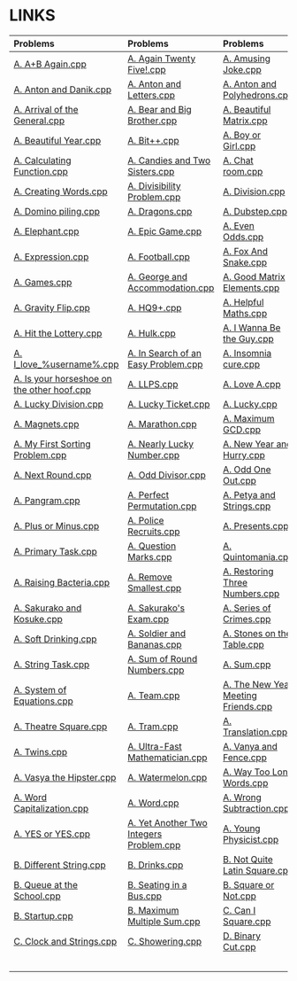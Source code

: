 # LINKS
| Problems | Problems | Problems |
| :- | :- | :- |
| [ A. A+B Again.cpp ]() | [ A. Again Twenty Five!.cpp ]() | [ A. Amusing Joke.cpp ]() |
| [ A. Anton and Danik.cpp ]() | [ A. Anton and Letters.cpp ]() | [ A. Anton and Polyhedrons.cpp ]() |
| [ A. Arrival of the General.cpp ]() | [ A. Bear and Big Brother.cpp ]() | [ A. Beautiful Matrix.cpp ]() |
| [ A. Beautiful Year.cpp ]() | [ A. Bit++.cpp ]() | [ A. Boy or Girl.cpp ]() |
| [ A. Calculating Function.cpp ]() | [ A. Candies and Two Sisters.cpp ]() | [ A. Chat room.cpp ]() |
| [ A. Creating Words.cpp ]() | [ A. Divisibility Problem.cpp ]() | [ A. Division.cpp ]() |
| [ A. Domino piling.cpp ]() | [ A. Dragons.cpp ]() | [ A. Dubstep.cpp ]() |
| [ A. Elephant.cpp ]() | [ A. Epic Game.cpp ]() | [ A. Even Odds.cpp ]() |
| [ A. Expression.cpp ]() | [ A. Football.cpp ]() | [ A. Fox And Snake.cpp ]() |
| [ A. Games.cpp ]() | [ A. George and Accommodation.cpp ]() | [ A. Good Matrix Elements.cpp ]() |
| [ A. Gravity Flip.cpp ]() | [ A. HQ9+.cpp ]() | [ A. Helpful Maths.cpp ]() |
| [ A. Hit the Lottery.cpp ]() | [ A. Hulk.cpp ]() | [ A. I Wanna Be the Guy.cpp ]() |
| [ A. I_love_%username%.cpp ]() | [ A. In Search of an Easy Problem.cpp ]() | [ A. Insomnia cure.cpp ]() |
| [ A. Is your horseshoe on the other hoof.cpp ]() | [ A. LLPS.cpp ]() | [ A. Love A.cpp ]() |
| [ A. Lucky Division.cpp ]() | [ A. Lucky Ticket.cpp ]() | [ A. Lucky.cpp ]() |
| [ A. Magnets.cpp ]() | [ A. Marathon.cpp ]() | [ A. Maximum GCD.cpp ]() |
| [ A. My First Sorting Problem.cpp ]() | [ A. Nearly Lucky Number.cpp ]() | [ A. New Year and Hurry.cpp ]() |
| [ A. Next Round.cpp ]() | [ A. Odd Divisor.cpp ]() | [ A. Odd One Out.cpp ]() |
| [ A. Pangram.cpp ]() | [ A. Perfect Permutation.cpp ]() | [ A. Petya and Strings.cpp ]() |
| [ A. Plus or Minus.cpp ]() | [ A. Police Recruits.cpp ]() | [ A. Presents.cpp ]() |
| [ A. Primary Task.cpp ]() | [ A. Question Marks.cpp ]() | [ A. Quintomania.cpp ]() |
| [ A. Raising Bacteria.cpp ]() | [ A. Remove Smallest.cpp ]() | [ A. Restoring Three Numbers.cpp ]() |
| [ A. Sakurako and Kosuke.cpp ]() | [ A. Sakurako's Exam.cpp ]() | [ A. Series of Crimes.cpp ]() |
| [ A. Soft Drinking.cpp ]() | [ A. Soldier and Bananas.cpp ]() | [ A. Stones on the Table.cpp ]() |
| [ A. String Task.cpp ]() | [ A. Sum of Round Numbers.cpp ]() | [ A. Sum.cpp ]() |
| [ A. System of Equations.cpp ]() | [ A. Team.cpp ]() | [ A. The New Year Meeting Friends.cpp ]() |
| [ A. Theatre Square.cpp ]() | [ A. Tram.cpp ]() | [ A. Translation.cpp ]() |
| [ A. Twins.cpp ]() | [ A. Ultra-Fast Mathematician.cpp ]() | [ A. Vanya and Fence.cpp ]() |
| [ A. Vasya the Hipster.cpp ]() | [ A. Watermelon.cpp ]() | [ A. Way Too Long Words.cpp ]() |
| [ A. Word Capitalization.cpp ]() | [ A. Word.cpp ]() | [ A. Wrong Subtraction.cpp ]() |
| [ A. YES or YES.cpp ]() | [ A. Yet Another Two Integers Problem.cpp ]() | [ A. Young Physicist.cpp ]() |
| [ B.  Different String.cpp ]() | [ B.  Drinks.cpp ]() | [ B.  Not Quite Latin Square.cpp ]() |
| [ B.  Queue at the School.cpp ]() | [ B.  Seating in a Bus.cpp ]() | [ B.  Square or Not.cpp ]() |
| [ B.  Startup.cpp ]() | [ B.  Maximum Multiple Sum.cpp ]() | [ C.  Can I Square.cpp ]() |
| [ C.  Clock and Strings.cpp ]() | [ C.  Showering.cpp ]() | [ D.  Binary Cut.cpp ]() |
| [  ]() | [  ]() | [  ]() |
| [  ]() | [  ]() | [  ]() |
| [  ]() | [  ]() | [  ]() |
| [  ]() | [  ]() | [  ]() |
| [  ]() | [  ]() | [  ]() |

